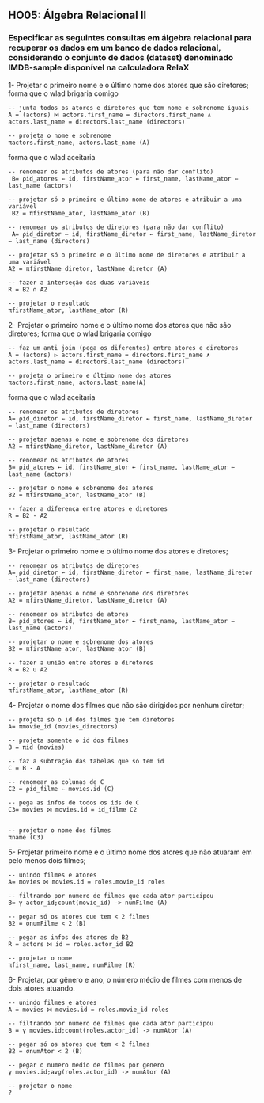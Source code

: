 ## HO05: Álgebra Relacional II
### Especificar as seguintes consultas em álgebra relacional para recuperar os dados em um banco de dados relacional, considerando o conjunto de dados (dataset) denominado IMDB-sample disponível na calculadora RelaX

1- Projetar o primeiro nome e o último nome dos atores que são diretores;
forma que o wlad brigaria comigo
```
-- junta todos os atores e diretores que tem nome e sobrenome iguais
A = (actors) ⨝ actors.first_name = directors.first_name ∧ actors.last_name = directors.last_name (directors)

-- projeta o nome e sobrenome
πactors.first_name, actors.last_name (A)
```

forma que o wlad aceitaria
```
-- renomear os atributos de atores (para não dar conflito)
 B= ρid_atores ← id, firstName_ator ← first_name, lastName_ator ← last_name (actors)

-- projetar só o primeiro e último nome de atores e atribuir a uma variável
 B2 = πfirstName_ator, lastName_ator (B)
 
-- renomear os atributos de diretores (para não dar conflito)
 A= ρid_diretor ← id, firstName_diretor ← first_name, lastName_diretor ← last_name (directors)

-- projetar só o primeiro e o último nome de diretores e atribuir a uma variável
A2 = πfirstName_diretor, lastName_diretor (A)

-- fazer a interseção das duas variáveis
R = B2 ∩ A2

-- projetar o resultado
πfirstName_ator, lastName_ator (R)
```

2- Projetar o primeiro nome e o último nome dos atores que não são diretores;
forma que o wlad brigaria comigo
```
-- faz um anti join (pega os diferentes) entre atores e diretores 
A = (actors) ▷ actors.first_name = directors.first_name ∧ actors.last_name = directors.last_name (directors)

-- projeta o primeiro e último nome dos atores
πactors.first_name, actors.last_name(A)
```

forma que o wlad aceitaria
```
-- renomear os atributos de diretores
A= ρid_diretor ← id, firstName_diretor ← first_name, lastName_diretor ← last_name (directors)

-- projetar apenas o nome e sobrenome dos diretores
A2 = πfirstName_diretor, lastName_diretor (A)

-- renomear os atributos de atores
B= ρid_atores ← id, firstName_ator ← first_name, lastName_ator ← last_name (actors)

-- projetar o nome e sobrenome dos atores
B2 = πfirstName_ator, lastName_ator (B)

-- fazer a diferença entre atores e diretores
R = B2 - A2

-- projetar o resultado
πfirstName_ator, lastName_ator (R)
```

3- Projetar o primeiro nome e o último nome dos atores e diretores;
```
-- renomear os atributos de diretores
A= ρid_diretor ← id, firstName_diretor ← first_name, lastName_diretor ← last_name (directors)

-- projetar apenas o nome e sobrenome dos diretores
A2 = πfirstName_diretor, lastName_diretor (A)

-- renomear os atributos de atores
B= ρid_atores ← id, firstName_ator ← first_name, lastName_ator ← last_name (actors)

-- projetar o nome e sobrenome dos atores
B2 = πfirstName_ator, lastName_ator (B)

-- fazer a união entre atores e diretores
R = B2 ∪ A2

-- projetar o resultado
πfirstName_ator, lastName_ator (R)
```

4- Projetar o nome dos filmes que não são dirigidos por nenhum diretor;
```
-- projeta só o id dos filmes que tem diretores
A= πmovie_id (movies_directors)

-- projeta somente o id dos filmes
B = πid (movies)

-- faz a subtração das tabelas que só tem id
C = B - A

-- renomear as colunas de C
C2 = ρid_filme ← movies.id (C)

-- pega as infos de todos os ids de C
C3= movies ⨝ movies.id = id_filme C2


-- projetar o nome dos filmes
πname (C3)
```

5- Projetar primeiro nome e o último nome dos atores que não atuaram em pelo menos dois filmes;
```
-- unindo filmes e atores
A= movies ⨝ movies.id = roles.movie_id roles

-- filtrando por numero de filmes que cada ator participou
B= γ actor_id;count(movie_id) -> numFilme (A)

-- pegar só os atores que tem < 2 filmes
B2 = σnumFilme < 2 (B)

-- pegar as infos dos atores de B2
R = actors ⨝ id = roles.actor_id B2

-- projetar o nome
πfirst_name, last_name, numFilme (R)
```

6- Projetar, por gênero e ano, o número médio de filmes com menos de dois atores atuando.
```
-- unindo filmes e atores
A = movies ⨝ movies.id = roles.movie_id roles

-- filtrando por numero de filmes que cada ator participou
B = γ movies.id;count(roles.actor_id) -> numAtor (A)

-- pegar só os atores que tem < 2 filmes
B2 = σnumAtor < 2 (B)

-- pegar o numero medio de filmes por genero
γ movies.id;avg(roles.actor_id) -> numAtor (A)

-- projetar o nome
?
```
